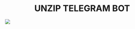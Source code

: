 

<h1 align="center">UNZIP TELEGRAM BOT</h1>


  <a href="https://www.heroku.com/deploy?template=https://github.com/DevAXD/unzipTGbot">
    <img src="https://www.herokucdn.com/deploy/button.svg">
  </a>
